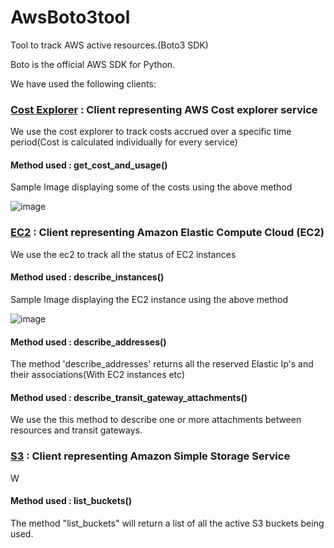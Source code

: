 # AwsBoto3tool
Tool to track AWS active resources.(Boto3 SDK)

Boto is the official AWS SDK for Python.

We have used the following clients:

### [Cost Explorer](https://boto3.amazonaws.com/v1/documentation/api/latest/reference/services/ce.html) : Client representing AWS Cost explorer service
   We use the cost explorer to track costs accrued over a specific time period(Cost is calculated individually for every service)
   
####   Method used : get_cost_and_usage()
   
   
   Sample Image displaying some of the costs using the above method
  
![image](https://user-images.githubusercontent.com/46950265/181297014-fa71a14b-37e6-44c3-bc3d-8391ee8ad23e.png)

### [EC2](https://boto3.amazonaws.com/v1/documentation/api/latest/reference/services/ce.html) : Client representing Amazon Elastic Compute Cloud (EC2)
   We use the ec2 to track all the status of EC2 instances
   
####   Method used : describe_instances()
   
   
   Sample Image displaying the EC2 instance using the above method
  
 ![image](https://user-images.githubusercontent.com/46950265/181299629-3cc96374-10f3-4bb3-93e5-fafd8f212977.png)
 
 ####   Method used : describe_addresses()
   
   The method 'describe_addresses' returns all the reserved Elastic Ip's and their associations(With EC2 instances etc)
   
####   Method used : describe_transit_gateway_attachments()

We use the this method to describe one or more attachments between resources and transit gateways.

### [S3](https://boto3.amazonaws.com/v1/documentation/api/latest/reference/services/s3.html) :  Client representing Amazon Simple Storage Service 
   W
   
####   Method used : list_buckets()
   
   The method "list_buckets" will return a list of all the active S3 buckets being used.
   
